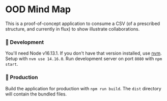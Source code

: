 # OOD Mind Map

This is a proof-of-concept application to consume a CSV (of a prescribed structure, and currently in flux) to show illustrate collaborations.

### 🚧 Development

You'll need Node v16.13.1. If you don't have that version installed, use [nvm](https://github.com/nvm-sh/nvm). Setup with `nvm use 14.16.0`. Run development server on port `8080` with `npm start`.

### 🎁 Production

Build the application for production with `npm run build`. The `dist` directory will contain the bundled files.
